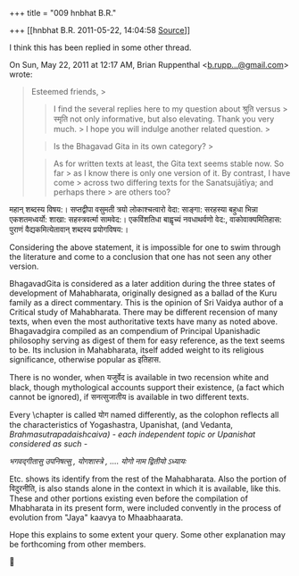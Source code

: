 +++
title = "009 hnbhat B.R."

+++
[[hnbhat B.R.	2011-05-22, 14:04:58 [Source](https://groups.google.com/g/samskrita/c/dGP1MFRZYJI)]]



I think this has been replied in some other thread.  
  

On Sun, May 22, 2011 at 12:17 AM, Brian Ruppenthal \<[b.rupp...@gmail.com]()\> wrote:  

> Esteemed friends, >
> 
> > I find the several replies here to my question about श्रुति versus > स्मृति not only informative, but also elevating. Thank you very much. > I hope you will indulge another related question. >
> 
> > Is the Bhagavad Gita in its own category? >
> 
> > As for written texts at least, the Gita text seems stable now. So far > as I know there is only one version of it. By contrast, I have come > across two differing texts for the Sanatsujātīya; and perhaps there > are others too?
> > 

  

महान्‌ शब्दस्य विषय:। सप्तद्वीपा वसुमती त्रयो लोकाश्चत्वारो वेदा: साङ्गा: सरहस्या बहुधा भिन्ना एकशतमध्वर्यो: शाखा: सहस्त्रवर्त्मा सामवेद:। एकविंशतिधा बाह्वृच्यं नवधाथर्वणो वेद:, वाकोवाक्यमितिहास: पुराणं वैद्यकमित्येतावान्‌ शब्दस्य प्रयोगविषय:।

  

Considering the above statement, it is impossible for one to swim through the literature and come to a conclusion that one has not seen any other version.

  

BhagavadGita is considered as a later addition during the three states of development of Mahabharata, originally designed as a ballad of the Kuru family as a direct commentary. This is the opinion of Sri Vaidya author of a Critical study of Mahabharata. There may be different recension of many texts, when even the most authoritative texts have many as noted above. Bhagavadgira compiled as an compendium of Principal Upanishadic philosophy serving as digest of them for easy reference, as the text seems to be. Its inclusion in Mahabharata, itself added weight to its religious significance, otherwise popular as इतिहास.

  

There is no wonder, when यजुर्वेद is available in two recension white and black, though mythological accounts support their existence, (a fact which cannot be ignored), if सनत्सुजातीय is available in two different texts.



Every \\chapter is called योग named differently, as the colophon reflects all the characteristics of Yogashastra, Upanishat, (and Vedanta, *Brahmasutrapadaishcaiva) - each independent topic or Upanishat considered as such -*

  

*भगवद्गीतासु उपनिषत्सु , योगशास्त्रे , .... योगो नाम द्वितीयो ऽध्यायः*

  

Etc. shows its identify from the rest of the Mahabharata. Also the portion of विदुरनीति, is also stands alone in the context in which it is available, like this. These and other portions existing even before the compilation of Mhabharata in its present form, were included convently in the process of evolution from "Jaya" kaavya to Mhaabhaarata.

  

Hope this explains to some extent your query. Some other explanation may be forthcoming from other members.

  



